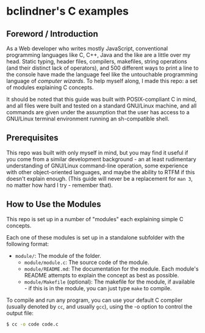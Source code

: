 # bclindner's C examples

## Foreword / Introduction

As a Web developer who writes mostly JavaScript, conventional programming languages like C, C++, Java and the like are a little over my head. Static typing, header files, compilers, makefiles, string operations (and their distinct lack of operators), and 500 different ways to print a line to the console have made the language feel like the untouchable programming language of *computer wizards*. To help myself along, I made this repo: a set of modules explaining C concepts.

It should be noted that this guide was built with POSIX-compliant C in mind, and all files were built and tested on a standard GNU/Linux machine, and all commands are given under the assumption that the user has access to a GNU/Linux terminal environment running an sh-compatible shell.

## Prerequisites

This repo was built with only myself in mind, but you may find it useful if you come from a similar development background - an at least rudimentary understanding of GNU/Linux command-line operation, some experience with other object-oriented languages, and maybe the ability to RTFM if this doesn't explain enough. (This guide will never be a replacement for `man 3`, no matter how hard I try - remember that).

## How to Use the Modules

This repo is set up in a number of "modules" each explaining simple C concepts.

Each one of these modules is set up in a standalone subfolder with the following format:

* `module/`: The module of the folder.
  * `module/module.c`: The source code of the module.
  * `module/README.md`: The documentation for the module. Each module's README attempts to explain the concept as best as possible.
  * `module/Makefile` (optional): The makefile for the module, if available - if this is in the module, you can just type `make` to compile.

To compile and run any program, you can use your default C compiler (usually denoted by `cc`, and usually `gcc`), using the -o option to control the output file:

```sh
$ cc -o code code.c
```
